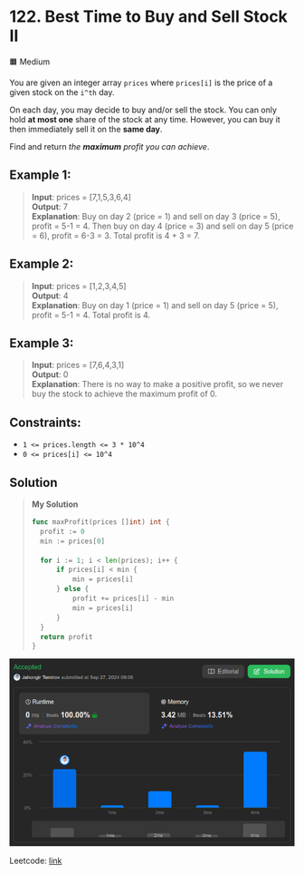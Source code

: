 # 122. Best Time to Buy and Sell Stock II
🟧 Medium

You are given an integer array `prices` where `prices[i]` is the price of a given stock on the `i^th` day.

On each day, you may decide to buy and/or sell the stock. You can only hold **at most one** share of the stock at any time. However, you can buy it then immediately sell it on the **same day**.

Find and return *the **maximum** profit you can achieve*.

## Example 1:
> **Input**: prices = [7,1,5,3,6,4] \
> **Output**: 7 \
> **Explanation**: Buy on day 2 (price = 1) and sell on day 3 (price = 5), profit = 5-1 = 4.
Then buy on day 4 (price = 3) and sell on day 5 (price = 6), profit = 6-3 = 3.
Total profit is 4 + 3 = 7. 

## Example 2:
> **Input**: prices = [1,2,3,4,5] \
> **Output**: 4 \
> **Explanation**: Buy on day 1 (price = 1) and sell on day 5 (price = 5), profit = 5-1 = 4.
Total profit is 4.

## Example 3:
> **Input**: prices = [7,6,4,3,1] \
> **Output**: 0 \
> **Explanation**: There is no way to make a positive profit, so we never buy the stock to achieve the maximum profit of 0.

## Constraints:
* `1 <= prices.length <= 3 * 10^4`
* `0 <= prices[i] <= 10^4`

## Solution
> **My Solution**
> ```go
> func maxProfit(prices []int) int {
> 	profit := 0
> 	min := prices[0]
> 
> 	for i := 1; i < len(prices); i++ {
> 		if prices[i] < min {
> 			min = prices[i]
> 		} else {
> 			profit += prices[i] - min
> 			min = prices[i]
> 		}
> 	}
> 	return profit
> }
> ```

![result](122.png)

Leetcode: [link](https://leetcode.com/problems/best-time-to-buy-and-sell-stock-ii/description/)


